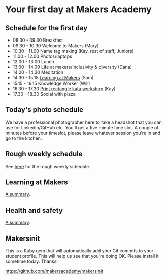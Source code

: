 # Your first day at Makers Academy

## Schedule for the first day

* 08.30 - 09.30 Breakfast
* 09.30 - 10.30 Welcome to Makers (Mary)
* 10.30 - 11.00 Name tag making (Kay, rest of staff, Juniors)
* 11.00 - 12.00 Photos/laptops
* 12.00 - 13.00 Lunch
* 13.00 - 14.00 Life at makers/Inclusivity & diversity (Dana)
* 14.00 - 14.30 Meditation
* 14.30 - 15.15 [Learning at Makers](https://github.com/makersacademy/course/blob/master/pills/learning_at_makers.md) (Sam)
* 15.15 - 16.15 Knowledge Worker (Will)
* 16.30 - 17.30 [Print rectangle kata workshop](https://github.com/makersacademy/skills-workshops/tree/master/week-1/rectangle_kata) (Kay)
* 17.30 - 18.30 Social with pizza

## Today's photo schedule

We have a professional photographer here to take a headshot that you can use for LinkedIn/GitHub etc. You'll get a five minute time slot. A couple of minutes before your timeslot, please leave whatever session you're in and go to the kitchen.

## Rough weekly schedule

See [here](./example_schedule.md) for the rough weekly schedule.

## Learning at Makers

[A summary](https://github.com/makersacademy/course/blob/master/pills/learning_at_makers.md).

## Health and safety

[A summary](https://github.com/makersacademy/course/blob/master/pills/health_and_safety.md).

## Makersinit

This is a Ruby gem that will automatically add your Git commits to your student profile.  This will help us see that you're doing OK.  Please install it sometime today.  Thanks!

https://github.com/makersacademy/makersinit
